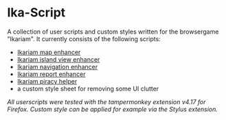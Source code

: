 # Ika-Script
A collection of user scripts and custom styles written for the browsergame "Ikariam". 
It currently consists of the following scripts:

- [Ikariam map enhancer](https://github.com/dtvmedia/ika-scripts/raw/master/src/js/map-enhancer.user.js)
- [Ikariam island view enhancer](https://github.com/dtvmedia/ika-scripts/raw/master/src/js/island-view-enhancer.user.js)
- [Ikariam navigation enhancer](https://github.com/dtvmedia/ika-scripts/raw/master/src/js/navigation-enhancer.user.js)
- [Ikariam report enhancer](https://github.com/dtvmedia/ika-scripts/blob/master/src/js/report-enhancer.user.js)
- [Ikariam piracy helper](https://github.com/dtvmedia/ika-scripts/raw/master/src/js/pirates-helper.user.js)
- a custom style sheet for removing some UI clutter

*All userscripts were tested with the tampermonkey extension v4.17 for Firefox. Custom style can be applied for example via the Stylus extension.*
